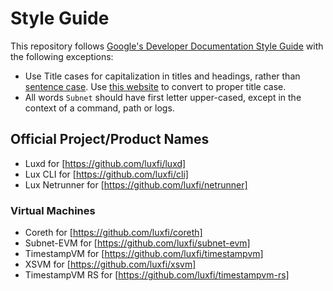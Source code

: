 # Style Guide

This repository follows
[Google's Developer Documentation Style Guide](https://developers.google.com/style)
with the following exceptions:

- Use Title cases for capitalization in titles and headings, rather than
  [sentence case](https://developers.google.com/style/capitalization#capitalization-in-titles-and-headings).
  Use [this website](https://titlecase.com/) to convert to proper title case.
- All words `Subnet` should have first letter upper-cased, except in the context of a command, path
  or logs.

## Official Project/Product Names

- Luxd for [https://github.com/luxfi/luxd]
- Lux CLI for [https://github.com/luxfi/cli]
- Lux Netrunner for [https://github.com/luxfi/netrunner]

### Virtual Machines

- Coreth for [https://github.com/luxfi/coreth]
- Subnet-EVM for [https://github.com/luxfi/subnet-evm]
- TimestampVM for [https://github.com/luxfi/timestampvm]
- XSVM for [https://github.com/luxfi/xsvm]
- TimestampVM RS for [https://github.com/luxfi/timestampvm-rs]
